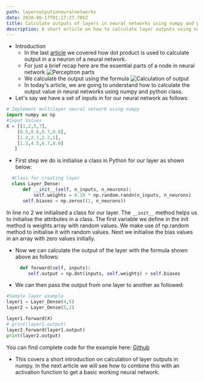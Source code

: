 ```yaml
---
path: layeroutputinneuralnetworks
date: 2020-06-17T01:17:27.785Z
title: Calculate outputs of layers in neural networks using numpy and python classes
description: A short article on how to calculate layer outputs using numpy classes
---
```

* Introduction
  * In the last [article](https://coderwhodreams.com/blog/how-to-calculate-dot-product-in-perceptrons/) we covered how dot product is used to calculate output in a a neuron of a neural network.
  * For just a brief recap here are the essential parts of a node in neural network
    ![Perceptron parts](https://res.cloudinary.com/dk22rcdch/image/upload/v1592035333/Blogimages/Perceptron.001_mw0jtq.jpg "Parts of perceptron")
  * We calculate the output using the formula
    ![Calculation  of output](https://res.cloudinary.com/dk22rcdch/image/upload/v1592357045/Blogimages/Screenshot_2020-06-17_at_6.53.42_AM_lyfb5v.png "Calculation of output")
  * In today's article, we are going to understand how to calculate the output value in neural networks using numpy and python class.
* Let's say we have a set of inputs in for our neural network as follows:

```python
# Implement multilayer neural network using numpy
import numpy as np
#Input Values
X = [[1,2,5,7],
    [0.5,0.6,0.7,0.8],
    [1.2,2.1,2.2,1],
    [1.3,4.5,6.7,8.9]    
   ]
```

* First step we do is initialise a class in Python for our layer as shown below:

```python
  #Class for creating layer
  class Layer_Dense:
      def __init__(self, n_inputs, n_neurons):
          self.weights = 0.10 * np.random.randn(n_inputs, n_neurons)
      self.biases = np.zeros((1, n_neurons))  
```

In line no 2 we initialised a class for our layer. The `__init__` method helps us to initialise the attributes in a class. 
The first variable we define in the init method is weights array with random values. We make use of np.random method to initialise it with random values. 
Next we initialise the bias values in an array with zero values initially.

* Now we can calculate the output of the layer with the formula shown above as follows:

```python
     def forward(self, inputs):
        self.output = np.dot(inputs, self.weights) + self.biases
```

* We can then pass the output from one layer to another as followed:

```python
#Sample layer example
layer1 = Layer_Dense(4,5)
layer2 = Layer_Dense(5,2)

layer1.forward(X)
# print(layer1.output)
layer2.forward(layer1.output)
print(layer2.output)
```

You can find complete code for the example here: [Github](https://github.com/codeclassifiers/nnfs/blob/master/6_Layers_with_Numpy.py)

* This covers a short introduction on calculation of layer outputs in numpy. In the next article we will see how to combine this with an activation function to get a basic working neural network.

